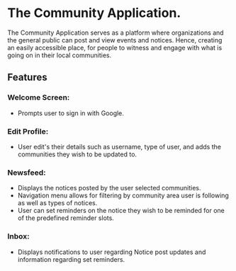 # The Community Application.

The Community Application serves as a platform where organizations and the general public can post and view events and notices. Hence, creating an easily accessible place, for people to witness and engage with what is going on in their local communities.

## Features
### Welcome Screen: 
- Prompts user to sign in with Google.
### Edit Profile: 
- User edit's their details such as username, type of user, and adds the communities they wish to be updated to. 
### Newsfeed: 
- Displays the notices posted by the user selected communities.
- Navigation menu allows for filtering by community area user is following as well as types of notices.
- User can set reminders on the notice they wish to be reminded for one of the predefined reminder slots.
### Inbox: 
- Displays notifications to user regarding Notice post updates and information regarding set reminders.
